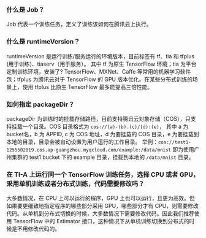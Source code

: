 ###  什么是 Job？
Job 代表一个训练任务，定义了训练该如何在腾讯云上执行。 

###  什么是 runtimeVersion？
runtimeVersion 是运行训练/服务运行的环境版本，目前标签有 tf、tia 和 tfplus (用于训练)、tiaserv（用于服务）。 
其中 tf 为原生 TensorFlow 环境；tia 为平台定制训练环境，安装了? TensorFlow、MXNet、Caffe 等常用的机器学习软件包；tfplus 为腾讯云对于 TensorFlow 的 GPU 版本优化。在某些分布式训练的场景上，使用 tfplus 比原生 TensorFlow 最多能提高三倍性能。 

### 如何指定 packageDir？
packageDir 为训练时的挂载存储路径，目前支持腾讯云对象存储（COS），只支持挂载一个目录。COS 目录格式为 `cos://(a)-(b).(c)/(d):(e)`， 其中 a 为bucket名，b 为 APPID, c 为 COS 地址，d 为要挂载的 COS 目录，e 为要挂载到本地的目录，目录会被自动设置为用户运行的工作目录。
举例：`cos://test1-1255502019.cos.ap-guangzhou.myqcloud.com/example:/data/mnist` 即为使用广州集群的 test1 bucket 下的 example 目录，挂载到本地的 `/data/mnist` 目录。

### 在 TI-A 上运行同一个 TensorFlow 训练任务，选择 CPU 或者 GPU，采用单机训练或者分布式训练，代码需要修改吗？
大多数情况，在 CPU 上可以运行的程序，GPU 上也可以运行，且更为高效。但如果要更细致地指定程序的哪些部分采用 GPU，哪些部分才有 CPU，则需要修改代码。从单机到分布式切换的时候，大多数情况下需要修改代码。因此我们推荐使用 TensorFlow 中的 Estimator 接口，这种情况下从单机训练切换到分布式的时候是不用修改代码的。 
